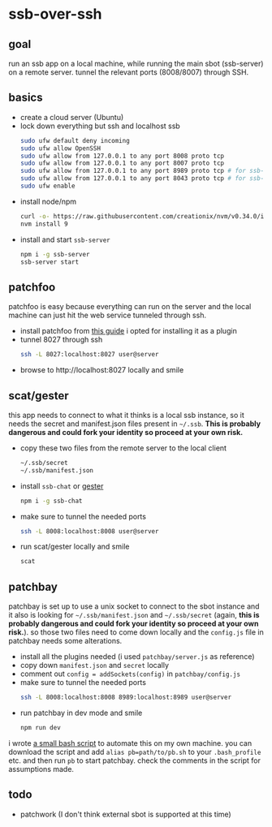 # ssb-over-ssh

## goal
run an ssb app on a local machine, while running the main sbot (ssb-server) on a remote server. tunnel the relevant ports (8008/8007) through SSH.

## basics
- create a cloud server (Ubuntu)
- lock down everything but ssh and localhost ssb
  ```bash
  sudo ufw default deny incoming
  sudo ufw allow OpenSSH
  sudo ufw allow from 127.0.0.1 to any port 8008 proto tcp
  sudo ufw allow from 127.0.0.1 to any port 8007 proto tcp
  sudo ufw allow from 127.0.0.1 to any port 8989 proto tcp # for ssb-ws
  sudo ufw allow from 127.0.0.1 to any port 8043 proto tcp # for ssb-npm-registry if needed
  sudo ufw enable
  ```
- install node/npm
  ```bash
  curl -o- https://raw.githubusercontent.com/creationix/nvm/v0.34.0/install.sh | bash
  nvm install 9
  ```
- install and start `ssb-server`
  ```bash
  npm i -g ssb-server
  ssb-server start
  ```

## patchfoo
patchfoo is easy because everything can run on the server and the local machine can just hit the web service tunneled through ssh. 
- install patchfoo from [this guide](http://git.scuttlebot.io/%25YAg1hicat%2B2GELjE2QJzDwlAWcx0ML%2B1sXEdsWwvdt8%3D.sha256)
  i opted for installing it as a plugin
- tunnel 8027 through ssh
  ```bash
  ssh -L 8027:localhost:8027 user@server
  ```
- browse to http://localhost:8027 locally and smile

## scat/gester
this app needs to connect to what it thinks is a local ssb instance, so it needs the secret and manifest.json files present in `~/.ssb`. **This is probably dangerous and could fork your identity so proceed at your own risk.**

- copy these two files from the remote server to the local client
  ```bash
  ~/.ssb/secret
  ~/.ssb/manifest.json
  ```
- install `ssb-chat` or [gester](https://github.com/stripedpajamas/gester)
  ```bash
  npm i -g ssb-chat
  ```
- make sure to tunnel the needed ports
  ```bash
  ssh -L 8008:localhost:8008 user@server
  ```
- run scat/gester locally and smile
  ```bash
  scat
  ```

## patchbay
patchbay is set up to use a unix socket to connect to the sbot instance and it also is looking for `~/.ssb/manifest.json` and `~/.ssb/secret` (again, **this is probably dangerous and could fork your identity so proceed at your own risk.**). so those two files need to come down locally and the `config.js` file in patchbay needs some alterations.

- install all the plugins needed (i used `patchbay/server.js` as reference)
- copy down `manifest.json` and `secret` locally
- comment out `config = addSockets(config)` in `patchbay/config.js`
- make sure to tunnel the needed ports
  ```bash
  ssh -L 8008:localhost:8008 8989:localhost:8989 user@server
  ```
- run patchbay in dev mode and smile
  ```bash
  npm run dev
  ```

i wrote [a small bash script](https://github.com/stripedpajamas/ssb-over-ssh/blob/master/pb.sh) to automate this on my own machine. you can download the script and add `alias pb=path/to/pb.sh` to your `.bash_profile` etc. and then run `pb` to start patchbay. check the comments in the script for assumptions made.

## todo
- patchwork (I don't think external sbot is supported at this time)

